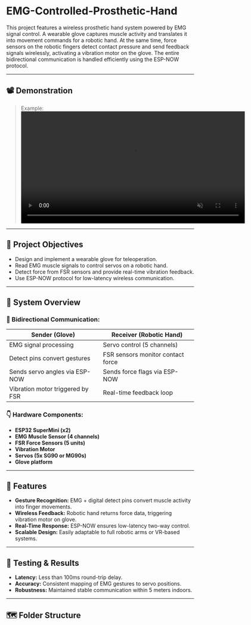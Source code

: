 # EMG-Controlled-Prosthetic-Hand

This project features a wireless prosthetic hand system powered by EMG signal control. A wearable glove captures muscle activity and translates it into movement commands for a robotic hand. At the same time, force sensors on the robotic fingers detect contact pressure and send feedback signals wirelessly, activating a vibration motor on the glove. The entire bidirectional communication is handled efficiently using the ESP-NOW protocol.

---

## 📽️ Demonstration

> Example:  
> <video src="media/demo-glove.webm" autoplay loop muted playsinline width="600"></video>

---

## 🎯 Project Objectives

- Design and implement a wearable glove for teleoperation.
- Read EMG muscle signals to control servos on a robotic hand.
- Detect force from FSR sensors and provide real-time vibration feedback.
- Use ESP-NOW protocol for low-latency wireless communication.

---

## 🧰 System Overview

### 🔁 Bidirectional Communication:

| Sender (Glove)                      | Receiver (Robotic Hand)                |
|------------------------------------|----------------------------------------|
| EMG signal processing              | Servo control (5 channels)            |
| Detect pins convert gestures       | FSR sensors monitor contact force     |
| Sends servo angles via ESP-NOW     | Sends force flags via ESP-NOW         |
| Vibration motor triggered by FSR   | Real-time feedback loop               |

### 👇 Hardware Components:

- **ESP32 SuperMini (x2)**
- **EMG Muscle Sensor (4 channels)**
- **FSR Force Sensors (5 units)**
- **Vibration Motor**
- **Servos (5x SG90 or MG90s)**
- **Glove platform**

---

## 🧠 Features

- **Gesture Recognition:** EMG + digital detect pins convert muscle activity into finger movements.
- **Wireless Feedback:** Robotic hand returns force data, triggering vibration motor on glove.
- **Real-Time Response:** ESP-NOW ensures low-latency two-way control.
- **Scalable Design:** Easily adaptable to full robotic arms or VR-based systems.

---

## 🧪 Testing & Results

- **Latency:** Less than 100ms round-trip delay.
- **Accuracy:** Consistent mapping of EMG gestures to servo positions.
- **Robustness:** Maintained stable communication within 5 meters indoors.

---

## 🗺️ Folder Structure

